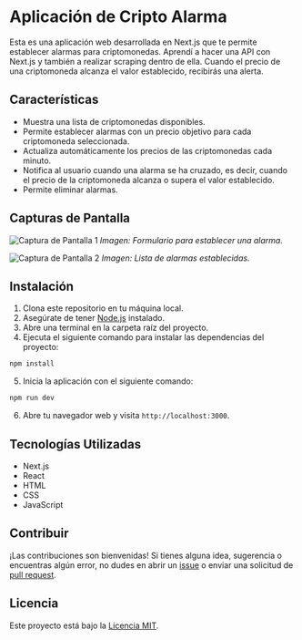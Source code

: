 # Aplicación de Cripto Alarma

Esta es una aplicación web desarrollada en Next.js que te permite establecer alarmas para criptomonedas. Aprendí a hacer una API con Next.js y también a realizar scraping dentro de ella. Cuando el precio de una criptomoneda alcanza el valor establecido, recibirás una alerta.

## Características

- Muestra una lista de criptomonedas disponibles.
- Permite establecer alarmas con un precio objetivo para cada criptomoneda seleccionada.
- Actualiza automáticamente los precios de las criptomonedas cada minuto.
- Notifica al usuario cuando una alarma se ha cruzado, es decir, cuando el precio de la criptomoneda alcanza o supera el valor establecido.
- Permite eliminar alarmas.

## Capturas de Pantalla

![Captura de Pantalla 1](/screenshots/screenshot1.png)
_Imagen: Formulario para establecer una alarma._

![Captura de Pantalla 2](/screenshots/screenshot2.png)
_Imagen: Lista de alarmas establecidas._

## Instalación

1. Clona este repositorio en tu máquina local.
2. Asegúrate de tener [Node.js](https://nodejs.org) instalado.
3. Abre una terminal en la carpeta raíz del proyecto.
4. Ejecuta el siguiente comando para instalar las dependencias del proyecto:
```bash	
npm install
```
5. Inicia la aplicación con el siguiente comando:
```bash	
npm run dev
```

6. Abre tu navegador web y visita `http://localhost:3000`.

## Tecnologías Utilizadas

- Next.js
- React
- HTML
- CSS
- JavaScript

## Contribuir

¡Las contribuciones son bienvenidas! Si tienes alguna idea, sugerencia o encuentras algún error, no dudes en abrir un [issue](https://github.com/joaquingarciadev/app-cripto-alarma/issues) o enviar una solicitud de [pull request](https://github.com/joaquingarciadev/app-cripto-alarma/pulls).

## Licencia

Este proyecto está bajo la [Licencia MIT](LICENSE).
